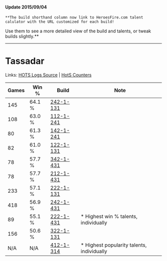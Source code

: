#### Update 2015/09/04
    **The build shorthand column now link to HeroesFire.com talent calulator with the URL customized for each build!  
Use them to see a more detailed view of the build and talents, or tweak builds slightly.**

***

# Tassadar

Links: [HOTS Logs Source](https://www.hotslogs.com/Sitewide/HeroDetails?Hero=Tassadar) | [HotS Counters](http://hotscounters.com/#/hero/Tassadar)

Games  | Win %  | Build     | Note
-----  | -----  | -----     | ----
145    | 64.1 % | [242-1-131](http://www.heroesfire.com/hots/talent-calculator/tassadar#lOWB) | 
108    | 63.0 % | [112-1-241](http://www.heroesfire.com/hots/talent-calculator/tassadar#gR9P) | 
80     | 61.3 % | [142-1-241](http://www.heroesfire.com/hots/talent-calculator/tassadar#haOv) | 
82     | 61.0 % | [122-1-131](http://www.heroesfire.com/hots/talent-calculator/tassadar#gpYB) | 
78     | 57.7 % | [342-1-431](http://www.heroesfire.com/hots/talent-calculator/tassadar#pCjt) | 
78     | 57.7 % | [212-1-431](http://www.heroesfire.com/hots/talent-calculator/tassadar#kFLN) | 
233    | 57.1 % | [222-1-131](http://www.heroesfire.com/hots/talent-calculator/tassadar#kdhB) | 
418    | 56.9 % | [242-1-431](http://www.heroesfire.com/hots/talent-calculator/tassadar#lOat) | 
89     | 55.1 % | [222-1-431](http://www.heroesfire.com/hots/talent-calculator/tassadar#kdlt) | * Highest win % talents, individually
156    | 50.6 % | [322-1-131](http://www.heroesfire.com/hots/talent-calculator/tassadar#oRqB) | 
N/A    | N/A    | [412-1-314](http://www.heroesfire.com/hots/talent-calculator/tassadar#rtbY) | * Highest popularity talents, individually
